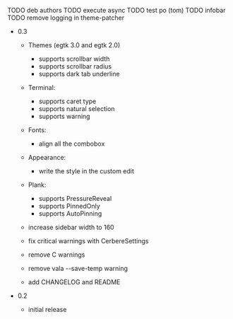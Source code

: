 TODO deb authors
TODO execute async 
TODO test po (tom)
TODO infobar
TODO remove logging in theme-patcher

* 0.3 
  - Themes (egtk 3.0 and egtk 2.0)
     - supports scrollbar width
     - supports scrollbar radius
     - supports dark tab underline
  - Terminal: 
     - supports caret type 
     - supports natural selection 
     - supports warning
  - Fonts: 
     - align all the combobox
  - Appearance: 
     - write the style in the custom edit  
  - Plank: 
     - supports PressureReveal
     - supports PinnedOnly
     - supports AutoPinning
  - increase sidebar width to 160 
  - fix critical warnings with CerbereSettings
  
  - remove C warnings
  - remove vala --save-temp warning
  - add CHANGELOG and README 
 
* 0.2 
  - initial release
